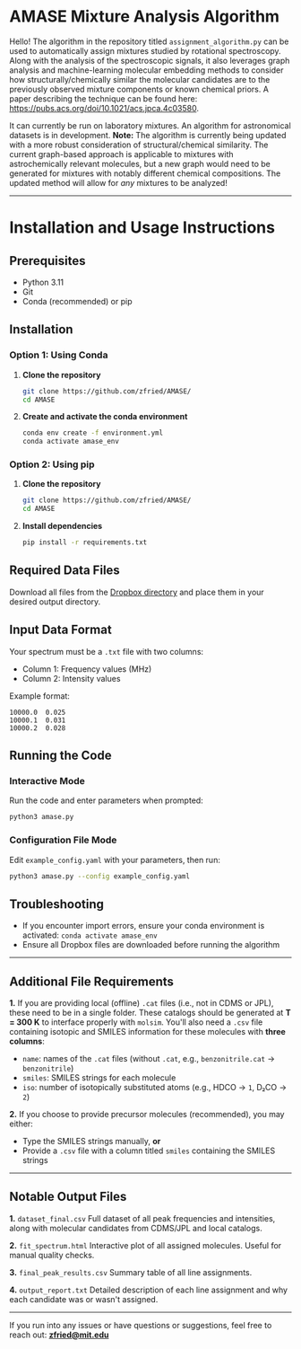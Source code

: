 # **AMASE Mixture Analysis Algorithm**

Hello! The algorithm in the repository titled `assignment_algorithm.py` can be used to automatically assign mixtures studied by rotational spectroscopy. Along with the analysis of the spectroscopic signals, it also leverages graph analysis and machine-learning molecular embedding methods to consider how structurally/chemically similar the molecular candidates are to the previously observed mixture components or known chemical priors. A paper describing the technique can be found here: https://pubs.acs.org/doi/10.1021/acs.jpca.4c03580.

It can currently be run on laboratory mixtures. An algorithm for astronomical datasets is in development.
**Note:** The algorithm is currently being updated with a more robust consideration of structural/chemical similarity. The current graph-based approach is applicable to mixtures with astrochemically relevant molecules, but a new graph would need to be generated for mixtures with notably different chemical compositions. The updated method will allow for *any* mixtures to be analyzed!

---

# Installation and Usage Instructions

## Prerequisites

- Python 3.11
- Git
- Conda (recommended) or pip

## Installation

### Option 1: Using Conda

1. **Clone the repository**
   ```bash
   git clone https://github.com/zfried/AMASE/
   cd AMASE
   ```

2. **Create and activate the conda environment**
   ```bash
   conda env create -f environment.yml
   conda activate amase_env
   ```

### Option 2: Using pip

1. **Clone the repository**
   ```bash
   git clone https://github.com/zfried/AMASE/
   cd AMASE
   ```

2. **Install dependencies**
   ```bash
   pip install -r requirements.txt
   ```

## Required Data Files

Download all files from the [Dropbox directory](https://www.dropbox.com/scl/fo/ycr5qe4mueemtuyoffp9d/ACd8engNRUgVtEERkm_0JSU?rlkey=1tiop6c30zefloyny8ntzelwg&dl=0) and place them in your desired output directory.

## Input Data Format

Your spectrum must be a `.txt` file with two columns:
- Column 1: Frequency values (MHz)
- Column 2: Intensity values

Example format:
```
10000.0  0.025
10000.1  0.031
10000.2  0.028
```

## Running the Code

### Interactive Mode

Run the code and enter parameters when prompted:

```bash
python3 amase.py
```

### Configuration File Mode

Edit `example_config.yaml` with your parameters, then run:

```bash
python3 amase.py --config example_config.yaml
```

## Troubleshooting

- If you encounter import errors, ensure your conda environment is activated: `conda activate amase_env`
- Ensure all Dropbox files are downloaded before running the algorithm

---

## Additional File Requirements

**1.** If you are providing local (offline) `.cat` files (i.e., not in CDMS or JPL), these need to be in a single folder. These catalogs should be generated at **T = 300 K** to interface properly with `molsim`. You'll also need a `.csv` file containing isotopic and SMILES information for these molecules with **three columns**:

* `name`: names of the `.cat` files (without `.cat`, e.g., `benzonitrile.cat` → `benzonitrile`)
* `smiles`: SMILES strings for each molecule
* `iso`: number of isotopically substituted atoms (e.g., HDCO → `1`, D₂CO → `2`)

**2.** If you choose to provide precursor molecules (recommended), you may either:

* Type the SMILES strings manually, **or**
* Provide a `.csv` file with a column titled `smiles` containing the SMILES strings

---

## Notable Output Files

**1.** `dataset_final.csv`
Full dataset of all peak frequencies and intensities, along with molecular candidates from CDMS/JPL and local catalogs.

**2.** `fit_spectrum.html`
Interactive plot of all assigned molecules. Useful for manual quality checks.

**3.** `final_peak_results.csv`
Summary table of all line assignments.

**4.** `output_report.txt`
Detailed description of each line assignment and why each candidate was or wasn't assigned.



---

If you run into any issues or have questions or suggestions, feel free to reach out:
**zfried@mit.edu**

